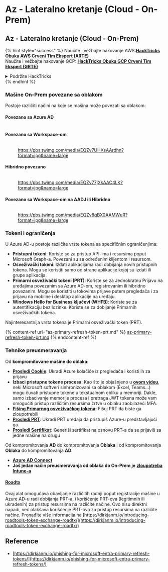 # Az - Lateralno kretanje (Cloud - On-Prem)

## Az - Lateralno kretanje (Cloud - On-Prem)

{% hint style="success" %}
Naučite i vežbajte hakovanje AWS:<img src="../../../.gitbook/assets/image.png" alt="" data-size="line">[**HackTricks Obuka AWS Crveni Tim Ekspert (ARTE)**](https://training.hacktricks.xyz/courses/arte)<img src="../../../.gitbook/assets/image.png" alt="" data-size="line">\
Naučite i vežbajte hakovanje GCP: <img src="../../../.gitbook/assets/image (2).png" alt="" data-size="line">[**HackTricks Obuka GCP Crveni Tim Ekspert (GRTE)**<img src="../../../.gitbook/assets/image (2).png" alt="" data-size="line">](https://training.hacktricks.xyz/courses/grte)

<details>

<summary>Podržite HackTricks</summary>

* Proverite [**planove pretplate**](https://github.com/sponsors/carlospolop)!
* **Pridružite se** 💬 [**Discord grupi**](https://discord.gg/hRep4RUj7f) ili [**telegram grupi**](https://t.me/peass) ili nas **pratite** na **Twitteru** 🐦 [**@hacktricks\_live**](https://twitter.com/hacktricks\_live)**.**
* **Podelite hakovanje trikova slanjem PR-ova na** [**HackTricks**](https://github.com/carlospolop/hacktricks) i [**HackTricks Cloud**](https://github.com/carlospolop/hacktricks-cloud) github repozitorijume.

</details>
{% endhint %}

### Mašine On-Prem povezane sa oblakom

Postoje različiti načini na koje se mašina može povezati sa oblakom:

#### Povezano sa Azure AD

<figure><img src="../../../.gitbook/assets/image (259).png" alt=""><figcaption></figcaption></figure>

#### Povezano sa Workspace-om

<figure><img src="../../../.gitbook/assets/image (222).png" alt=""><figcaption><p><a href="https://pbs.twimg.com/media/EQZv7UHXsAArdhn?format=jpg&#x26;name=large">https://pbs.twimg.com/media/EQZv7UHXsAArdhn?format=jpg&#x26;name=large</a></p></figcaption></figure>

#### Hibridno povezano

<figure><img src="../../../.gitbook/assets/image (178).png" alt=""><figcaption><p><a href="https://pbs.twimg.com/media/EQZv77jXkAAC4LK?format=jpg&#x26;name=large">https://pbs.twimg.com/media/EQZv77jXkAAC4LK?format=jpg&#x26;name=large</a></p></figcaption></figure>

#### Povezano sa Workspace-om na AADJ ili Hibridno

<figure><img src="../../../.gitbook/assets/image (252).png" alt=""><figcaption><p><a href="https://pbs.twimg.com/media/EQZv8qBX0AAMWuR?format=jpg&#x26;name=large">https://pbs.twimg.com/media/EQZv8qBX0AAMWuR?format=jpg&#x26;name=large</a></p></figcaption></figure>

### Tokeni i ograničenja <a href="#tokens-and-limitations" id="tokens-and-limitations"></a>

U Azure AD-u postoje različite vrste tokena sa specifičnim ograničenjima:

* **Pristupni tokeni**: Koriste se za pristup API-ima i resursima poput Microsoft Graph-a. Povezani su sa određenim klijentom i resursom.
* **Osveživački tokeni**: Izdati aplikacijama radi dobijanja novih pristupnih tokena. Mogu se koristiti samo od strane aplikacije kojoj su izdati ili grupe aplikacija.
* **Primarni osveživački tokeni (PRT)**: Koriste se za Jednokratnu Prijavu na uređajima povezanim sa Azure AD-om, registrovanim ili hibridno povezanim. Mogu se koristiti u tokovima prijave putem pregledača i za prijavu na mobilne i desktop aplikacije na uređaju.
* **Windows Hello for Business ključevi (WHFB)**: Koriste se za autentifikaciju bez lozinke. Koriste se za dobijanje Primarnih osveživačkih tokena.

Najinteresantnija vrsta tokena je Primarni osveživački token (PRT).

{% content-ref url="az-primary-refresh-token-prt.md" %}
[az-primary-refresh-token-prt.md](az-primary-refresh-token-prt.md)
{% endcontent-ref %}

### Tehnike preusmeravanja

Od **kompromitovane mašine do oblaka**:

* [**Prosledi Cookie**](az-pass-the-cookie.md): Ukradi Azure kolačiće iz pregledača i koristi ih za prijavu
* **Izbaci pristupne tokene procesa**: Kao što je objašnjeno u [**ovom videu**](https://www.youtube.com/watch?v=OHKZkXC4Duw), neki Microsoft softveri sinhronizovani sa oblakom (Excel, Teams...) mogu čuvati pristupne tokene u tekstualnom obliku u memoriji. Dakle, samo izbacivanje memorije procesa i pretraga JWT tokena može vam omogućiti pristup različitim resursima žrtve u oblaku zaobilazeći MFA.
* [**Fišing Primarnog osveživačkog tokena**](az-phishing-primary-refresh-token-microsoft-entra.md)**:** Fišuj PRT da biste ga zloupotrebili
* [**Prosledi PRT**](pass-the-prt.md): Ukradi PRT uređaja da pristupiš Azure-u predstavljajući ga.
* [**Prosledi Sertifikat**](az-pass-the-certificate.md)**:** Generiši sertifikat na osnovu PRT-a da se prijaviš sa jedne mašine na drugu

Od kompromitovanja **AD** do kompromitovanja **Oblaka** i od kompromitovanja **Oblaka** do kompromitovanja **AD**:

* [**Azure AD Connect**](azure-ad-connect-hybrid-identity/)
* **Još jedan način preusmeravanja od oblaka do On-Prem je** [**zloupotreba Intune-a**](../az-services/intune.md)

#### [Roadtx](https://github.com/dirkjanm/ROADtools)

Ovaj alat omogućava obavljanje različitih radnji poput registracije mašine u Azure AD-u radi dobijanja PRT-a, i korišćenje PRT-ova (legitimnih ili ukradenih) za pristup resursima na različite načine. Ovo nisu direktni napadi, već olakšava korišćenje PRT-ova za pristup resursima na različite načine. Pronađite više informacija na [https://dirkjanm.io/introducing-roadtools-token-exchange-roadtx/](https://dirkjanm.io/introducing-roadtools-token-exchange-roadtx/)

## Reference

* [https://dirkjanm.io/phishing-for-microsoft-entra-primary-refresh-tokens/](https://dirkjanm.io/phishing-for-microsoft-entra-primary-refresh-tokens/)
